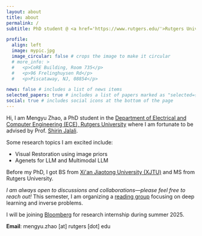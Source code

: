 ```yaml
---
layout: about
title: about
permalink: /
subtitle: PhD student @ <a href='https://www.rutgers.edu/'>Rutgers University</a>

profile:
  align: left
  image: mypic.jpg
  image_circular: false # crops the image to make it circular
  # more_info: >
  #   <p>CoRE Building, Room 735</p>
  #   <p>96 Frelinghuysen Rd</p>
  #   <p>Piscataway, NJ, 08854</p>

news: false # includes a list of news items
selected_papers: true # includes a list of papers marked as "selected={true}"
social: true # includes social icons at the bottom of the page
---
```



Hi, I am Mengyu Zhao, a PhD student in the [Department of Electrical and Computer Engineering (ECE), Rutgers University](https://www.ece.rutgers.edu/) where I am fortunate to be advised by Prof. [Shirin Jalali](https://sites.google.com/site/shirinjalali/home). 

Some research topics I am excited include:

  * Visual Restoration using image priors
  * Agenets for LLM and Multimodal LLM

Before my PhD, I got BS from [Xi'an Jiaotong University (XJTU)](http://en.xjtu.edu.cn/) and MS from Rutgers University.

_I am always open to discussions and collaborations—please feel free to reach out!_ This semester, I am organizing a [reading group](https://sites.google.com/view/readinggroupforinverseprob/about) focusing on deep learning and inverse problems.

I will be joining [Bloomberg](https://www.bloomberg.com/company/what-we-do/engineering-cto/) for research internship during summer 2025.

**Email**: mengyu.zhao [at] rutgers [dot] edu

